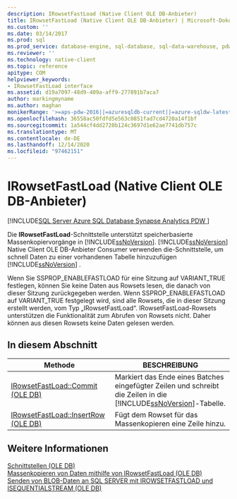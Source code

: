 ```yaml
---
description: IRowsetFastLoad (Native Client OLE DB-Anbieter)
title: IRowsetFastLoad (Native Client OLE DB-Anbieter) | Microsoft-Dokumentation
ms.custom: ''
ms.date: 03/14/2017
ms.prod: sql
ms.prod_service: database-engine, sql-database, sql-data-warehouse, pdw
ms.reviewer: ''
ms.technology: native-client
ms.topic: reference
apitype: COM
helpviewer_keywords:
- IRowsetFastLoad interface
ms.assetid: d19a7097-48d9-409a-aff9-277891b7aca7
author: markingmyname
ms.author: maghan
monikerRange: '>=aps-pdw-2016||=azuresqldb-current||=azure-sqldw-latest||>=sql-server-2016||>=sql-server-linux-2017||=azuresqldb-mi-current'
ms.openlocfilehash: 36558ac50fdfd5e563c0851fad7cd4720a14f1bf
ms.sourcegitcommit: 1a544cf4dd2720b124c3697d1e62ae7741db757c
ms.translationtype: MT
ms.contentlocale: de-DE
ms.lasthandoff: 12/14/2020
ms.locfileid: "97462151"
---
```

# <a name="irowsetfastload-native-client-ole-db-provider"></a>IRowsetFastLoad (Native Client OLE DB-Anbieter)
[!INCLUDE[SQL Server Azure SQL Database Synapse Analytics PDW ](../../includes/applies-to-version/sql-asdb-asdbmi-asa-pdw.md)]

  Die **IRowsetFastLoad**-Schnittstelle unterstützt speicherbasierte Massenkopiervorgänge in [!INCLUDE[ssNoVersion](../../includes/ssnoversion-md.md)]. [!INCLUDE[ssNoVersion](../../includes/ssnoversion-md.md)] Native Client OLE DB-Anbieter Consumer verwenden die-Schnittstelle, um schnell Daten zu einer vorhandenen Tabelle hinzuzufügen [!INCLUDE[ssNoVersion](../../includes/ssnoversion-md.md)] .  
  
 Wenn Sie SSPROP_ENABLEFASTLOAD für eine Sitzung auf VARIANT_TRUE festlegen, können Sie keine Daten aus Rowsets lesen, die danach von dieser Sitzung zurückgegeben werden. Wenn SSPROP_ENABLEFASTLOAD auf VARIANT_TRUE festgelegt wird, sind alle Rowsets, die in dieser Sitzung erstellt werden, vom Typ „IRowsetFastLoad“. IRowsetFastLoad-Rowsets unterstützen die Funktionalität zum Abrufen von Rowsets nicht. Daher können aus diesen Rowsets keine Daten gelesen werden.  
  
## <a name="in-this-section"></a>In diesem Abschnitt  
  
|Methode|BESCHREIBUNG|  
|------------|-----------------|  
|[IRowsetFastLoad::Commit &#40;OLE DB&#41;](../../relational-databases/native-client-ole-db-interfaces/irowsetfastload-commit-ole-db.md)|Markiert das Ende eines Batches eingefügter Zeilen und schreibt die Zeilen in die [!INCLUDE[ssNoVersion](../../includes/ssnoversion-md.md)]-Tabelle.|  
|[IRowsetFastLoad::InsertRow &#40;OLE DB&#41;](../../relational-databases/native-client-ole-db-interfaces/irowsetfastload-insertrow-ole-db.md)|Fügt dem Rowset für das Massenkopieren eine Zeile hinzu.|  
  
## <a name="see-also"></a>Weitere Informationen  
 [Schnittstellen &#40;OLE DB&#41;](./sql-server-native-client-ole-db-interfaces.md)   
 [Massenkopieren von Daten mithilfe von IRowsetFastLoad &#40;OLE DB&#41;](../../relational-databases/native-client-ole-db-how-to/bulk-copy-data-using-irowsetfastload-ole-db.md)   
 [Senden von BLOB-Daten an SQL SERVER mit IROWSETFASTLOAD und ISEQUENTIALSTREAM &#40;OLE DB&#41;](../../relational-databases/native-client-ole-db-how-to/send-blob-data-to-sql-server-using-irowsetfastload-and-isequentialstream-ole-db.md)  
  
